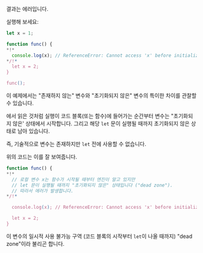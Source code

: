 결과는 에러입니다.

실행해 보세요:

```js run
let x = 1;

function func() {
*!*
  console.log(x); // ReferenceError: Cannot access 'x' before initialization
*/!*
  let x = 2;
}

func();
```

이 예제에서는 "존재하지 않는" 변수와 "초기화되지 않은" 변수의 특이한 차이를 관찰할 수 있습니다.

[](info:closure)에서 읽은 것처럼 실행이 코드 블록(또는 함수)에 들어가는 순간부터 변수는 "초기화되지 않은' 상태에서 시작합니다. 그리고 해당 `let` 문이 실행될 때까지 초기화되지 않은 상태로 남아 있습니다.

즉, 기술적으로 변수는 존재하지만 `let` 전에 사용할 수 없습니다.

위의 코드는 이를 잘 보여줍니다.

```js
function func() {
*!*
  // 로컬 변수 x는 함수가 시작될 때부터 엔진이 알고 있지만
  // let 문이 실행될 때까지 "초기화되지 않은" 상태입니다 ("dead zone").
  // 따라서 에러가 발생합니다.
*/!*

  console.log(x); // ReferenceError: Cannot access 'x' before initialization

  let x = 2;
}
```

이 변수의 일시적 사용 불가능 구역 (코드 블록의 시작부터 `let`이 나올 때까지) "dead zone"이라 불리곤 합니다.
